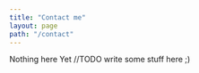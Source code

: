 ```yaml
---
title: "Contact me"
layout: page
path: "/contact"
---
```


Nothing here Yet
//TODO write some stuff here ;)

